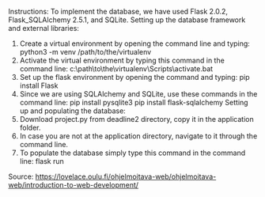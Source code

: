 Instructions:
To implement the database, we have used Flask 2.0.2, Flask_SQLAlchemy 2.5.1, and SQLite.
Setting up the database framework and external libraries:
 
1. Create a virtual environment by opening the command line and typing:
python3 -m venv /path/to/the/virtualenv
2. Activate the virtual environment by typing this command in the command line:
c:\path\to\the\virtualenv\Scripts\activate.bat
3. Set up the flask environment by opening the command and typing:
pip install Flask
4. Since we are using  SQLAlchemy and SQLite, use these commands in the command line:
pip install pysqlite3
pip install flask-sqlalchemy
Setting up and populating the database:
1. Download project.py from deadline2 directory, copy it in the application folder.
2. In case you are not at the application directory, navigate to it through the command line.
3. To populate the database simply type this command in the command line:
flask run


Source: https://lovelace.oulu.fi/ohjelmoitava-web/ohjelmoitava-web/introduction-to-web-development/